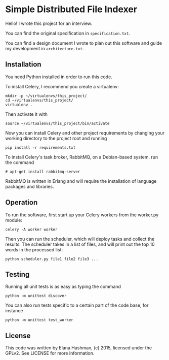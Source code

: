 # Simple Distributed File Indexer #

Hello! I wrote this project for an interview.

You can find the original specification in `specification.txt`.

You can find a design document I wrote to plan out this software and guide my
development in `architecture.txt`.

## Installation ##

You need Python installed in order to run this code.

To install Celery, I recommend you create a virtualenv:

```
mkdir -p ~/virtualenvs/this_project/
cd ~/virtualenvs/this_project/
virtualenv .
```

Then activate it with

```
source ~/virtualenvs/this_project/bin/activate
```

Now you can install Celery and other project requirements by changing your
working directory to the project root and running

```
pip install -r requirements.txt
```

To install Celery's task broker, RabbitMQ, on a Debian-based system, run the
command

```
# apt-get install rabbitmq-server
```

RabbitMQ is written in Erlang and will require the installation of language
packages and libraries.

## Operation ##

To run the software, first start up your Celery workers from the worker.py
module:

```
celery -A worker worker
```

Then you can run the scheduler, which will deploy tasks and collect the
results. The scheduler takes in a list of files, and will print out the top 10
words in the processed list:

```
python scheduler.py file1 file2 file3 ...
```

## Testing ##

Running all unit tests is as easy as typing the command

```
python -m unittest discover
```

You can also run tests specific to a certain part of the code base, for
instance

```
python -m unittest test_worker
```

## License ##

This code was written by Elana Hashman, (c) 2015, licensed under the GPLv2. See
LICENSE for more information.
